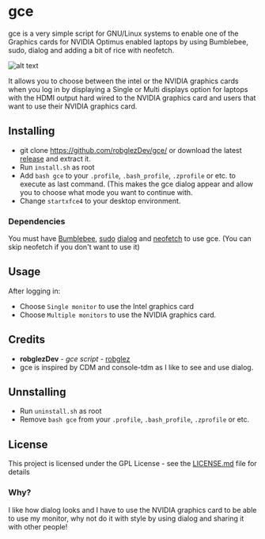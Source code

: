 # gce
gce is a very simple script for GNU/Linux systems to enable one of the Graphics cards for NVIDIA Optimus enabled laptops by using Bumblebee, sudo, dialog and adding a bit of rice with neofetch.

![alt text](https://raw.githubusercontent.com/robglezDev/gce/master/gce_screenshot.png?)

It allows you to choose between the intel or the NVIDIA graphics cards when you log in by displaying a Single or Multi displays option for laptops with the HDMI output hard wired to the NVIDIA graphics card and users that want to use their NVIDIA graphics card.
## Installing
- git clone https://github.com/robglezDev/gce/ or download the latest [release](https://github.com/robglezDev/gce/releases) and extract it.
- Run ```install.sh``` as root
- Add ```bash gce``` to your ```.profile```, ```.bash_profile```, ```.zprofile``` or etc. to execute as last command. (This makes the gce dialog appear and allow you to choose what mode you want to continue with.
- Change ```startxfce4``` to your desktop environment. 
### Dependencies 
You must have [Bumblebee](https://wiki.archlinux.org/index.php/Bumblebee), [sudo](https://wiki.archlinux.org/index.php/Sudo) [dialog](https://www.archlinux.org/packages/core/x86_64/dialog/) and [neofetch](https://github.com/dylanaraps/neofetch) to use gce. (You can skip neofetch if you don't want to use it)
## Usage
After logging in:
- Choose ```Single monitor``` to use the Intel graphics card
- Choose ```Multiple monitors``` to use the NVIDIA graphics card. 
## Credits
- **robglezDev** - *gce script* - [robglez](https://github.com/robglezDev)
- gce is inspired by CDM and console-tdm as I like to see and use dialog.
## Unnstalling
- Run ```uninstall.sh``` as root
- Remove ```bash gce``` from your ```.profile```, ```.bash_profile```, ```.zprofile``` or etc.
## License
This project is licensed under the GPL License - see the [LICENSE.md](LICENSE) file for details

### Why?
I like how dialog looks and I have to use the NVIDIA graphics card to be able to use my monitor, why not do it with style by using dialog and sharing it with other people!
